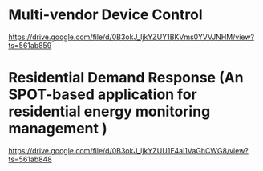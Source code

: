 
# Multi-vendor Device Control

https://drive.google.com/file/d/0B3okJ_ljkYZUY1BKVms0YVVJNHM/view?ts=561ab859


# Residential Demand Response (An SPOT-based application for residential energy monitoring management )

https://drive.google.com/file/d/0B3okJ_ljkYZUU1E4ai1VaGhCWG8/view?ts=561ab848
